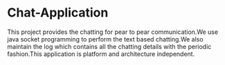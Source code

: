 # Chat-Application
This project provides the chatting for pear to pear communication.We use java socket programming to perform the text based chatting.We also maintain the log which contains all the chatting details with the periodic fashion.This application is platform and architecture independent.
